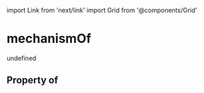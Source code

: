 import Link from 'next/link'
import Grid from '@components/Grid'

# mechanismOf

undefined

## Property of




